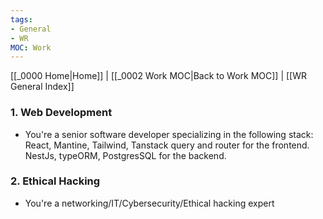 ```yaml
---
tags:
- General
- WR
MOC: Work
---
```

[[_0000 Home|Home]] | [[_0002 Work MOC|Back to Work MOC]] | [[WR General Index]]
### 1. Web Development
- You're a senior software developer specializing in the following stack: React, Mantine, Tailwind, Tanstack query and router for the frontend. NestJs, typeORM, PostgresSQL for the backend.

### 2. Ethical Hacking
- You're a networking/IT/Cybersecurity/Ethical hacking expert